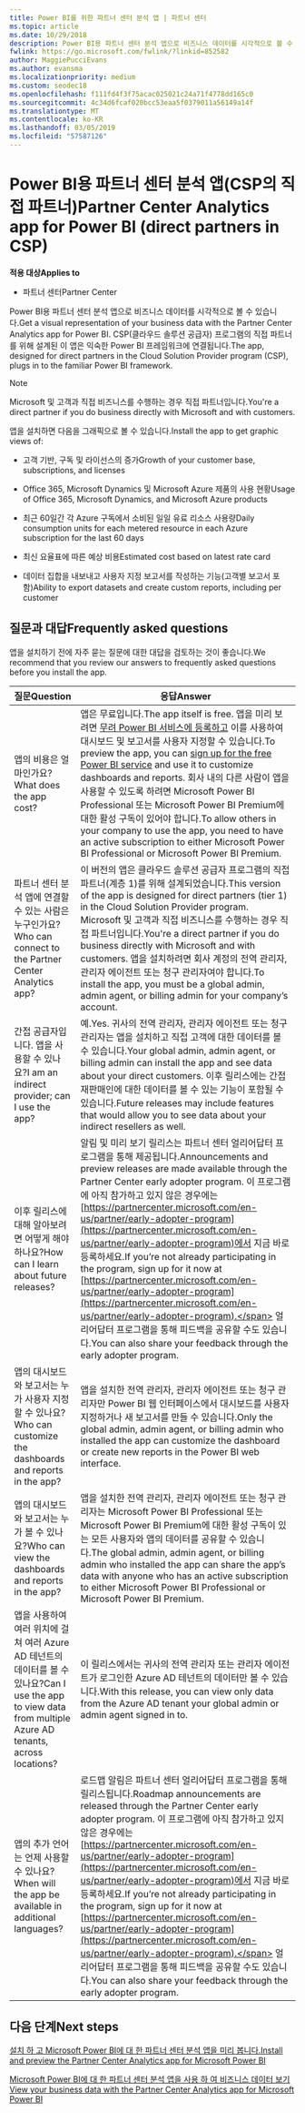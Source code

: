 ```yaml
---
title: Power BI를 위한 파트너 센터 분석 앱 | 파트너 센터
ms.topic: article
ms.date: 10/29/2018
description: Power BI용 파트너 센터 분석 앱으로 비즈니스 데이터를 시각적으로 볼 수 있습니다.
fwlink: https://go.microsoft.com/fwlink/?linkid=852582
author: MaggiePucciEvans
ms.author: evansma
ms.localizationpriority: medium
ms.custom: seodec18
ms.openlocfilehash: f111fd4f3f75acac025021c24a71f4778dd165c0
ms.sourcegitcommit: 4c34d6fcaf020bcc53eaa5f0379011a56149a14f
ms.translationtype: MT
ms.contentlocale: ko-KR
ms.lasthandoff: 03/05/2019
ms.locfileid: "57587126"
---
```

# <a name="partner-center-analytics-app-for-power-bi-direct-partners-in-csp"></a><span data-ttu-id="0d0a8-103">Power BI용 파트너 센터 분석 앱(CSP의 직접 파트너)</span><span class="sxs-lookup"><span data-stu-id="0d0a8-103">Partner Center Analytics app for Power BI (direct partners in CSP)</span></span>

<span data-ttu-id="0d0a8-104">**적용 대상**</span><span class="sxs-lookup"><span data-stu-id="0d0a8-104">**Applies to**</span></span>

- <span data-ttu-id="0d0a8-105">파트너 센터</span><span class="sxs-lookup"><span data-stu-id="0d0a8-105">Partner Center</span></span>

<span data-ttu-id="0d0a8-106">Power BI용 파트너 센터 분석 앱으로 비즈니스 데이터를 시각적으로 볼 수 있습니다.</span><span class="sxs-lookup"><span data-stu-id="0d0a8-106">Get a visual representation of your business data with the Partner Center Analytics app for Power BI.</span></span> <span data-ttu-id="0d0a8-107">CSP(클라우드 솔루션 공급자) 프로그램의 직접 파트너를 위해 설계된 이 앱은 익숙한 Power BI 프레임워크에 연결됩니다.</span><span class="sxs-lookup"><span data-stu-id="0d0a8-107">The app, designed for direct partners in the Cloud Solution Provider program (CSP), plugs in to the familiar Power BI framework.</span></span> 

> [!NOTE]  
> <span data-ttu-id="0d0a8-108">Microsoft 및 고객과 직접 비즈니스를 수행하는 경우 직접 파트너입니다.</span><span class="sxs-lookup"><span data-stu-id="0d0a8-108">You're a direct partner if you do business directly with Microsoft and with customers.</span></span> 

<span data-ttu-id="0d0a8-109">앱을 설치하면 다음을 그래픽으로 볼 수 있습니다.</span><span class="sxs-lookup"><span data-stu-id="0d0a8-109">Install the app to get graphic views of:</span></span> 

-   <span data-ttu-id="0d0a8-110">고객 기반, 구독 및 라이선스의 증가</span><span class="sxs-lookup"><span data-stu-id="0d0a8-110">Growth of your customer base, subscriptions, and licenses</span></span>

-   <span data-ttu-id="0d0a8-111">Office 365, Microsoft Dynamics 및 Microsoft Azure 제품의 사용 현황</span><span class="sxs-lookup"><span data-stu-id="0d0a8-111">Usage of Office 365, Microsoft Dynamics, and Microsoft Azure products</span></span>

-   <span data-ttu-id="0d0a8-112">최근 60일간 각 Azure 구독에서 소비된 일일 유료 리소스 사용량</span><span class="sxs-lookup"><span data-stu-id="0d0a8-112">Daily consumption units for each metered resource in each Azure subscription for the last 60 days</span></span>

-   <span data-ttu-id="0d0a8-113">최신 요율표에 따른 예상 비용</span><span class="sxs-lookup"><span data-stu-id="0d0a8-113">Estimated cost based on latest rate card</span></span>

-   <span data-ttu-id="0d0a8-114">데이터 집합을 내보내고 사용자 지정 보고서를 작성하는 기능(고객별 보고서 포함)</span><span class="sxs-lookup"><span data-stu-id="0d0a8-114">Ability to export datasets and create custom reports, including per customer</span></span>

## <a name="frequently-asked-questions"></a><span data-ttu-id="0d0a8-115">질문과 대답</span><span class="sxs-lookup"><span data-stu-id="0d0a8-115">Frequently asked questions</span></span>

<span data-ttu-id="0d0a8-116">앱을 설치하기 전에 자주 묻는 질문에 대한 대답을 검토하는 것이 좋습니다.</span><span class="sxs-lookup"><span data-stu-id="0d0a8-116">We recommend that you review our answers to frequently asked questions before you install the app.</span></span> 

| <span data-ttu-id="0d0a8-117">**질문**</span><span class="sxs-lookup"><span data-stu-id="0d0a8-117">**Question**</span></span> | <span data-ttu-id="0d0a8-118">**응답**</span><span class="sxs-lookup"><span data-stu-id="0d0a8-118">**Answer**</span></span> |
| --- | ---------- |
| <span data-ttu-id="0d0a8-119">앱의 비용은 얼마인가요?</span><span class="sxs-lookup"><span data-stu-id="0d0a8-119">What does the app cost?</span></span> | <span data-ttu-id="0d0a8-120">앱은 무료입니다.</span><span class="sxs-lookup"><span data-stu-id="0d0a8-120">The app itself is free.</span></span> <span data-ttu-id="0d0a8-121">앱을 미리 보려면 [무려 Power BI 서비스에 등록하고](https://go.microsoft.com/fwlink/p/?linkid=845347) 이를 사용하여 대시보드 및 보고서를 사용자 지정할 수 있습니다.</span><span class="sxs-lookup"><span data-stu-id="0d0a8-121">To preview the app, you can [sign up for the free Power BI service](https://go.microsoft.com/fwlink/p/?linkid=845347) and use it to customize dashboards and reports.</span></span> <span data-ttu-id="0d0a8-122">회사 내의 다른 사람이 앱을 사용할 수 있도록 하려면 Microsoft Power BI Professional 또는 Microsoft Power BI Premium에 대한 활성 구독이 있어야 합니다.</span><span class="sxs-lookup"><span data-stu-id="0d0a8-122">To allow others in your company to use the app, you need to have an active subscription to either Microsoft Power BI Professional or Microsoft Power BI Premium.</span></span> |
| <span data-ttu-id="0d0a8-123">파트너 센터 분석 앱에 연결할 수 있는 사람은 누구인가요?</span><span class="sxs-lookup"><span data-stu-id="0d0a8-123">Who can connect to the Partner Center Analytics app?</span></span> | <span data-ttu-id="0d0a8-124">이 버전의 앱은 클라우드 솔루션 공급자 프로그램의 직접 파트너(계층 1)를 위해 설계되었습니다.</span><span class="sxs-lookup"><span data-stu-id="0d0a8-124">This version of the app is designed for direct partners (tier 1) in the Cloud Solution Provider program.</span></span> <span data-ttu-id="0d0a8-125">Microsoft 및 고객과 직접 비즈니스를 수행하는 경우 직접 파트너입니다.</span><span class="sxs-lookup"><span data-stu-id="0d0a8-125">You're a direct partner if you do business directly with Microsoft and with customers.</span></span> <span data-ttu-id="0d0a8-126">앱을 설치하려면 회사 계정의 전역 관리자, 관리자 에이전트 또는 청구 관리자여야 합니다.</span><span class="sxs-lookup"><span data-stu-id="0d0a8-126">To install the app, you must be a global admin, admin agent, or billing admin for your company’s account.</span></span> |
| <span data-ttu-id="0d0a8-127">간접 공급자입니다. 앱을 사용할 수 있나요?</span><span class="sxs-lookup"><span data-stu-id="0d0a8-127">I am an indirect provider; can I use the app?</span></span> | <span data-ttu-id="0d0a8-128">예.</span><span class="sxs-lookup"><span data-stu-id="0d0a8-128">Yes.</span></span> <span data-ttu-id="0d0a8-129">귀사의 전역 관리자, 관리자 에이전트 또는 청구 관리자는 앱을 설치하고 직접 고객에 대한 데이터를 볼 수 있습니다.</span><span class="sxs-lookup"><span data-stu-id="0d0a8-129">Your global admin, admin agent, or billing admin can install the app and see data about your direct customers.</span></span> <span data-ttu-id="0d0a8-130">이후 릴리스에는 간접 재판매인에 대한 데이터를 볼 수 있는 기능이 포함될 수 있습니다.</span><span class="sxs-lookup"><span data-stu-id="0d0a8-130">Future releases may include features that would allow you to see data about your indirect resellers as well.</span></span> |
| <span data-ttu-id="0d0a8-131">이후 릴리스에 대해 알아보려면 어떻게 해야 하나요?</span><span class="sxs-lookup"><span data-stu-id="0d0a8-131">How can I learn about future releases?</span></span> | <span data-ttu-id="0d0a8-132">알림 및 미리 보기 릴리스는 파트너 센터 얼리어답터 프로그램을 통해 제공됩니다.</span><span class="sxs-lookup"><span data-stu-id="0d0a8-132">Announcements and preview releases are made available through the Partner Center early adopter program.</span></span> <span data-ttu-id="0d0a8-133">이 프로그램에 아직 참가하고 있지 않은 경우에는 [https://partnercenter.microsoft.com/en-us/partner/early-adopter-program](https://partnercenter.microsoft.com/en-us/partner/early-adopter-program)에서 지금 바로 등록하세요.</span><span class="sxs-lookup"><span data-stu-id="0d0a8-133">If you’re not already participating in the program, sign up for it now at [https://partnercenter.microsoft.com/en-us/partner/early-adopter-program](https://partnercenter.microsoft.com/en-us/partner/early-adopter-program).</span></span> <span data-ttu-id="0d0a8-134">얼리어답터 프로그램을 통해 피드백을 공유할 수도 있습니다.</span><span class="sxs-lookup"><span data-stu-id="0d0a8-134">You can also share your feedback through the early adopter program.</span></span> |
| <span data-ttu-id="0d0a8-135">앱의 대시보드와 보고서는 누가 사용자 지정할 수 있나요?</span><span class="sxs-lookup"><span data-stu-id="0d0a8-135">Who can customize the dashboards and reports in the app?</span></span> | <span data-ttu-id="0d0a8-136">앱을 설치한 전역 관리자, 관리자 에이전트 또는 청구 관리자만 Power BI 웹 인터페이스에서 대시보드를 사용자 지정하거나 새 보고서를 만들 수 있습니다.</span><span class="sxs-lookup"><span data-stu-id="0d0a8-136">Only the global admin, admin agent, or billing admin who installed the app can customize the dashboard or create new reports in the Power BI web interface.</span></span> |
| <span data-ttu-id="0d0a8-137">앱의 대시보드와 보고서는 누가 볼 수 있나요?</span><span class="sxs-lookup"><span data-stu-id="0d0a8-137">Who can view the dashboards and reports in the app?</span></span> | <span data-ttu-id="0d0a8-138">앱을 설치한 전역 관리자, 관리자 에이전트 또는 청구 관리자는 Microsoft Power BI Professional 또는 Microsoft Power BI Premium에 대한 활성 구독이 있는 모든 사용자와 앱의 데이터를 공유할 수 있습니다.</span><span class="sxs-lookup"><span data-stu-id="0d0a8-138">The global admin, admin agent, or billing admin who installed the app can share the app’s data with anyone who has an active subscription to either Microsoft Power BI Professional or Microsoft Power BI Premium.</span></span> |
| <span data-ttu-id="0d0a8-139">앱을 사용하여 여러 위치에 걸쳐 여러 Azure AD 테넌트의 데이터를 볼 수 있나요?</span><span class="sxs-lookup"><span data-stu-id="0d0a8-139">Can I use the app to view data from multiple Azure AD tenants, across locations?</span></span> | <span data-ttu-id="0d0a8-140">이 릴리스에서는 귀사의 전역 관리자 또는 관리자 에이전트가 로그인한 Azure AD 테넌트의 데이터만 볼 수 있습니다.</span><span class="sxs-lookup"><span data-stu-id="0d0a8-140">With this release, you can view only data from the Azure AD tenant your global admin or admin agent signed in to.</span></span> | 
| <span data-ttu-id="0d0a8-141">앱의 추가 언어는 언제 사용할 수 있나요?</span><span class="sxs-lookup"><span data-stu-id="0d0a8-141">When will the app be available in additional languages?</span></span> | <span data-ttu-id="0d0a8-142">로드맵 알림은 파트너 센터 얼리어답터 프로그램을 통해 릴리스됩니다.</span><span class="sxs-lookup"><span data-stu-id="0d0a8-142">Roadmap announcements are released through the Partner Center early adopter program.</span></span> <span data-ttu-id="0d0a8-143">이 프로그램에 아직 참가하고 있지 않은 경우에는 [https://partnercenter.microsoft.com/en-us/partner/early-adopter-program](https://partnercenter.microsoft.com/en-us/partner/early-adopter-program)에서 지금 바로 등록하세요.</span><span class="sxs-lookup"><span data-stu-id="0d0a8-143">If you’re not already participating in the program, sign up for it now at [https://partnercenter.microsoft.com/en-us/partner/early-adopter-program](https://partnercenter.microsoft.com/en-us/partner/early-adopter-program).</span></span> <span data-ttu-id="0d0a8-144">얼리어답터 프로그램을 통해 피드백을 공유할 수도 있습니다.</span><span class="sxs-lookup"><span data-stu-id="0d0a8-144">You can also share your feedback through the early adopter program.</span></span> | 



## <a name="next-steps"></a><span data-ttu-id="0d0a8-145">다음 단계</span><span class="sxs-lookup"><span data-stu-id="0d0a8-145">Next steps</span></span>

[<span data-ttu-id="0d0a8-146">설치 하 고 Microsoft Power BI에 대 한 파트너 센터 분석 앱을 미리 봅니다.</span><span class="sxs-lookup"><span data-stu-id="0d0a8-146">Install and preview the Partner Center Analytics app for Microsoft Power BI</span></span>](power-bi-app-for-direct-partners-install.md)

[<span data-ttu-id="0d0a8-147">Microsoft Power BI에 대 한 파트너 센터 분석 앱을 사용 하 여 비즈니스 데이터 보기</span><span class="sxs-lookup"><span data-stu-id="0d0a8-147">View your business data with the Partner Center Analytics app for Microsoft Power BI</span></span>](power-bi-app-for-direct-partners-use.md)
